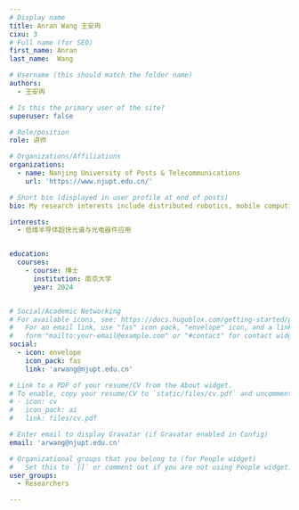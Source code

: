 ```yaml
---
# Display name
title: Anran Wang 王安冉
cixu: 3
# Full name (for SEO)
first_name: Anran 
last_name:  Wang

# Username (this should match the folder name)
authors:
  - 王安冉

# Is this the primary user of the site?
superuser: false

# Role/position
role: 讲师

# Organizations/Affiliations
organizations:
  - name: Nanjing University of Posts & Telecommunications
    url: 'https://www.njupt.edu.cn/'

# Short bio (displayed in user profile at end of posts)
bio: My research interests include distributed robotics, mobile computing and programmable matter.

interests:
  - 低维半导体超快光谱与光电器件应用


education:
  courses:
    - course: 博士
      institution: 南京大学
      year: 2024


# Social/Academic Networking
# For available icons, see: https://docs.hugoblox.com/getting-started/page-builder/#icons
#   For an email link, use "fas" icon pack, "envelope" icon, and a link in the
#   form "mailto:your-email@example.com" or "#contact" for contact widget.
social:
  - icon: envelope
    icon_pack: fas
    link: 'arwang@njupt.edu.cn'

# Link to a PDF of your resume/CV from the About widget.
# To enable, copy your resume/CV to `static/files/cv.pdf` and uncomment the lines below.
# - icon: cv
#   icon_pack: ai
#   link: files/cv.pdf

# Enter email to display Gravatar (if Gravatar enabled in Config)
email: 'arwang@njupt.edu.cn'

# Organizational groups that you belong to (for People widget)
#   Set this to `[]` or comment out if you are not using People widget.
user_groups:
  - Researchers

---
```



